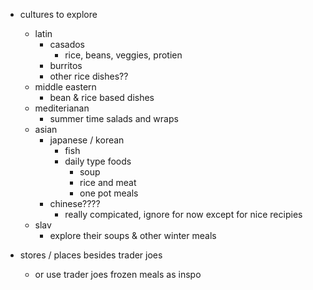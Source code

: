 - cultures to explore
    - latin
        - casados
            - rice, beans, veggies, protien
        - burritos
        - other rice dishes??
    - middle eastern
        - bean & rice based dishes
    - mediterianan
        - summer time salads and wraps
    - asian
        - japanese / korean
            - fish
            - daily type foods
                - soup
                - rice and meat
                - one pot meals
        - chinese????
            - really compicated, ignore for now except for nice recipies
    - slav
        - explore their soups & other winter meals

- stores / places besides trader joes
    - or use trader joes frozen meals as inspo

